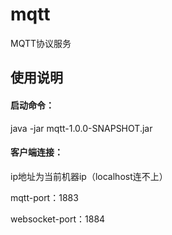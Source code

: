 # mqtt
MQTT协议服务

## 使用说明

#### 启动命令：

java -jar mqtt-1.0.0-SNAPSHOT.jar

#### 客户端连接：

ip地址为当前机器ip（localhost连不上）

mqtt-port：1883

websocket-port：1884